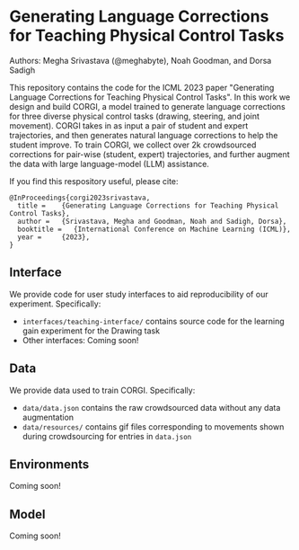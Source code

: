 # Generating Language Corrections for Teaching Physical Control Tasks

Authors: Megha Srivastava (@meghabyte), Noah Goodman, and Dorsa Sadigh

This repository contains the code for the ICML 2023 paper "Generating Language Corrections for Teaching Physical Control Tasks". 
In this work we design and build CORGI, a model trained to generate language corrections for three diverse physical control tasks (drawing, steering, and joint movement). CORGI takes in as input a pair of student and expert trajectories, and then generates natural language corrections to help the student improve. To train CORGI, we collect over 2k  crowdsourced corrections for pair-wise (student, expert) trajectories, and further augment the data with large language-model (LLM) assistance. 

If you find this respository useful, please cite:

```
@InProceedings{corgi2023srivastava,
  title = 	 {Generating Language Corrections for Teaching Physical Control Tasks},
  author = 	 {Srivastava, Megha and Goodman, Noah and Sadigh, Dorsa},
  booktitle	=   {International Conference on Machine Learning (ICML)},
  year = 	 {2023},
}
```

## Interface
We provide code for user study interfaces to aid reproducibility of our experiment. Specifically:
* ```interfaces/teaching-interface/``` contains source code for the learning gain experiment for the Drawing task
* Other interfaces: Coming soon! 


## Data
We provide data used to train CORGI. Specifically:
* ```data/data.json``` contains the raw crowdsourced data without any data augmentation
* ```data/resources/``` contains gif files corresponding to movements shown during crowdsourcing for entries in ```data.json```

## Environments
Coming soon!

## Model 
Coming soon!

